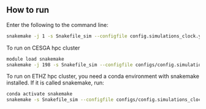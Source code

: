 ## How to run
Enter the following to the command line:
```bash
snakemake -j 1 -s Snakefile_sim --configfile config.simulations_clock.yaml
```

To run on CESGA hpc cluster
```bash
module load snakemake
snakemake -j 198 -s Snakefile_sim --configfile configs/config.simulations_clock_scWGA_NGS.yaml --use-envmodules -k --profile ../hpc/slurm &> logs/snakelog.$(date +%Y-%m-%d.%H-%M-%S).out &
```


To run on ETHZ hpc cluster, you need a conda environment with snakemake installed. If it is called snakemake, run:
```bash
conda activate snakemake
snakemake -s Snakefile_sim --configfile configs/config.simulations_clock_scWGA_NGS.yaml --use-conda -k --profile ../hpc/lsf &> logs/snakelog.$(date +%Y-%m-%d.%H-%M-%S).out &
```